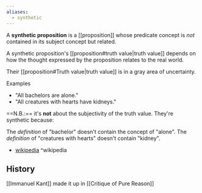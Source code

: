 ```yaml
---
aliases:
  - synthetic
---
```

A **synthetic proposition** is a [[proposition]] whose predicate concept is _not_ contained in its subject concept but related.

A synthetic proposition's [[proposition#truth value|truth value]] depends on how the thought expressed by the proposition relates to the real world.

Their [[proposition#Truth value|truth value]] is in a gray area of uncertainty.

Examples
- "All bachelors are alone."
- "All creatures with hearts have kidneys."

==N.B.:== it's **not** about the subjectivity of the truth value. They're synthetic because:

 The _definition_ of "bachelor" doesn't contain the concept of "alone".
 The _definition_ of "creatures with hearts" doesn't contain "kidney".

- [wikipedia](https://en.wikipedia.org/wiki/Analytic%E2%80%93synthetic_distinction) ^wikipedia

## History

[[Immanuel Kant]] made it up in [[Critique of Pure Reason]]